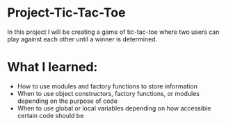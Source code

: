 # Project-Tic-Tac-Toe

In this project I will be creating a game of tic-tac-toe where two users can play against each other until a winner is determined.

<h1>What I learned:</h1>

<ul>
    <li>How to use modules and factory functions to store information</li>
    <li>When to use object constructors, factory functions, or modules depending on the purpose of code</li>
    <li>When to use global or local variables depending on how accessible certain code should be</li>
</ul>
